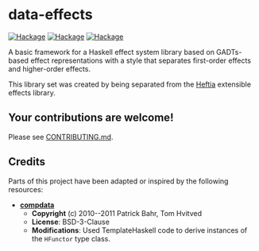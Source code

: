 # data-effects

[![Hackage](https://img.shields.io/hackage/v/data-effects.svg?logo=haskell&label=data-effects)](https://hackage.haskell.org/package/data-effects)
[![Hackage](https://img.shields.io/hackage/v/data-effects-core.svg?logo=haskell&label=data-effects-core)](https://hackage.haskell.org/package/data-effects-core)
[![Hackage](https://img.shields.io/hackage/v/data-effects-th.svg?logo=haskell&label=data-effects-th)](https://hackage.haskell.org/package/data-effects-th)

A basic framework for a Haskell effect system library based on GADTs-based effect representations
with a style that separates first-order effects and higher-order effects.

This library set was created by being separated from
the [Heftia](https://github.com/sayo-hs/heftia) extensible effects library.

## Your contributions are welcome!
Please see [CONTRIBUTING.md](CONTRIBUTING.md).

## Credits
Parts of this project have been adapted or inspired by the following resources:

* **[compdata](https://github.com/pa-ba/compdata)**
    * **Copyright** (c) 2010--2011 Patrick Bahr, Tom Hvitved
    * **License**: BSD-3-Clause
    * **Modifications**: Used TemplateHaskell code to derive instances of the `HFunctor` type class.
